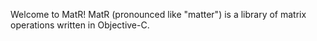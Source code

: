 Welcome to MatR!
MatR (pronounced like "matter") is a library of matrix operations written in Objective-C.

